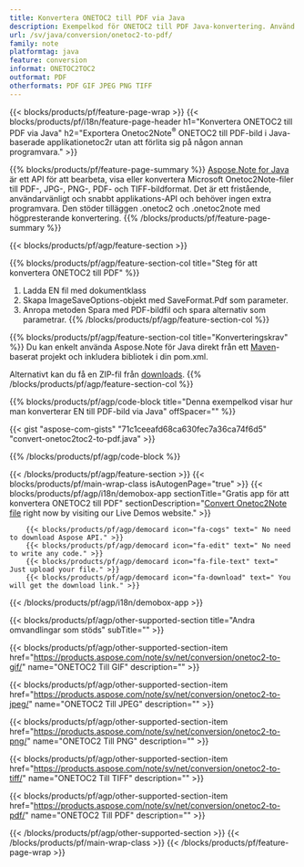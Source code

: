 ```yaml
---
title: Konvertera ONETOC2 till PDF via Java
description: Exempelkod för ONETOC2 till PDF Java-konvertering. Använd API-exempelkod för batch ONETOC2-filer till PDF-konvertering inom valfri Java-baserad applikation. 
url: /sv/java/conversion/onetoc2-to-pdf/
family: note
platformtag: java
feature: conversion
informat: ONETOC2TOC2
outformat: PDF
otherformats: PDF GIF JPEG PNG TIFF
---
```

{{< blocks/products/pf/feature-page-wrap >}}
{{< blocks/products/pf/i18n/feature-page-header h1="Konvertera ONETOC2 till PDF via Java" h2="Exportera Onetoc2Note<sup>&reg;</sup> ONETOC2 till PDF-bild i Java-baserade applikationetoc2r utan att förlita sig på någon annan programvara." >}}

{{% blocks/products/pf/feature-page-summary %}}
[Aspose.Note for Java](https://products.aspose.com/note/java/) är ett API för att bearbeta, visa eller konvertera Microsoft Onetoc2Note-filer till PDF-, JPG-, PNG-, PDF- och TIFF-bildformat. Det är ett fristående, användarvänligt och snabbt applikations-API och behöver ingen extra programvara. Den stöder tilläggen .onetoc2 och .onetoc2note med högpresterande konvertering.
{{% /blocks/products/pf/feature-page-summary  %}}

{{< blocks/products/pf/agp/feature-section >}}

{{% blocks/products/pf/agp/feature-section-col title="Steg för att konvertera ONETOC2 till PDF" %}}
1. Ladda EN fil med dokumentklass
2. Skapa ImageSaveOptions-objekt med SaveFormat.Pdf som parameter.
3. Anropa metoden Spara med PDF-bildfil och spara alternativ som parametrar.
{{% /blocks/products/pf/agp/feature-section-col %}}

{{% blocks/products/pf/agp/feature-section-col title="Konverteringskrav" %}}
Du kan enkelt använda Aspose.Note för Java direkt från ett [Maven](https://repository.aspose.com/webapp/#/artifacts/browse/tree/General/repo/com/aspose/aspose-note)-baserat projekt och inkludera bibliotek i din pom.xml.

Alternativt kan du få en ZIP-fil från [downloads](https://downloads.aspose.com/note/java).
{{% /blocks/products/pf/agp/feature-section-col %}}

{{% blocks/products/pf/agp/code-block title="Denna exempelkod visar hur man konverterar EN till PDF-bild via Java" offSpacer="" %}}

{{< gist "aspose-com-gists" "71c1ceeafd68ca630fec7a36ca74f6d5" "convert-onetoc2toc2-to-pdf.java" >}}

{{% /blocks/products/pf/agp/code-block %}}

{{< /blocks/products/pf/agp/feature-section >}}
{{< blocks/products/pf/main-wrap-class isAutogenPage="true" >}}
{{< blocks/products/pf/agp/i18n/demobox-app sectionTitle="Gratis app för att konvertera ONETOC2 till PDF" sectionDescription="[Convert Onetoc2Note file](https://products.aspose.app/note/conversion/onetoc2note-to-pdf) right now by visiting our Live Demos website." >}}

        {{< blocks/products/pf/agp/democard icon="fa-cogs" text=" No need to download Aspose API." >}}
        {{< blocks/products/pf/agp/democard icon="fa-edit" text=" No need to write any code." >}}
        {{< blocks/products/pf/agp/democard icon="fa-file-text" text=" Just upload your file." >}}
        {{< blocks/products/pf/agp/democard icon="fa-download" text=" You will get the download link." >}}
		
{{< /blocks/products/pf/agp/i18n/demobox-app >}}

{{< blocks/products/pf/agp/other-supported-section title="Andra omvandlingar som stöds" subTitle="" >}}

{{< blocks/products/pf/agp/other-supported-section-item href="https://products.aspose.com/note/sv/net/conversion/onetoc2-to-gif/" name="ONETOC2 Till GIF" description="" >}}

{{< blocks/products/pf/agp/other-supported-section-item href="https://products.aspose.com/note/sv/net/conversion/onetoc2-to-jpeg/" name="ONETOC2 Till JPEG" description="" >}}

{{< blocks/products/pf/agp/other-supported-section-item href="https://products.aspose.com/note/sv/net/conversion/onetoc2-to-png/" name="ONETOC2 Till PNG" description="" >}}

{{< blocks/products/pf/agp/other-supported-section-item href="https://products.aspose.com/note/sv/net/conversion/onetoc2-to-tiff/" name="ONETOC2 Till TIFF" description="" >}}

{{< blocks/products/pf/agp/other-supported-section-item href="https://products.aspose.com/note/sv/net/conversion/onetoc2-to-pdf/" name="ONETOC2 Till PDF" description="" >}}



{{< /blocks/products/pf/agp/other-supported-section >}}
{{< /blocks/products/pf/main-wrap-class >}}
{{< /blocks/products/pf/feature-page-wrap >}}